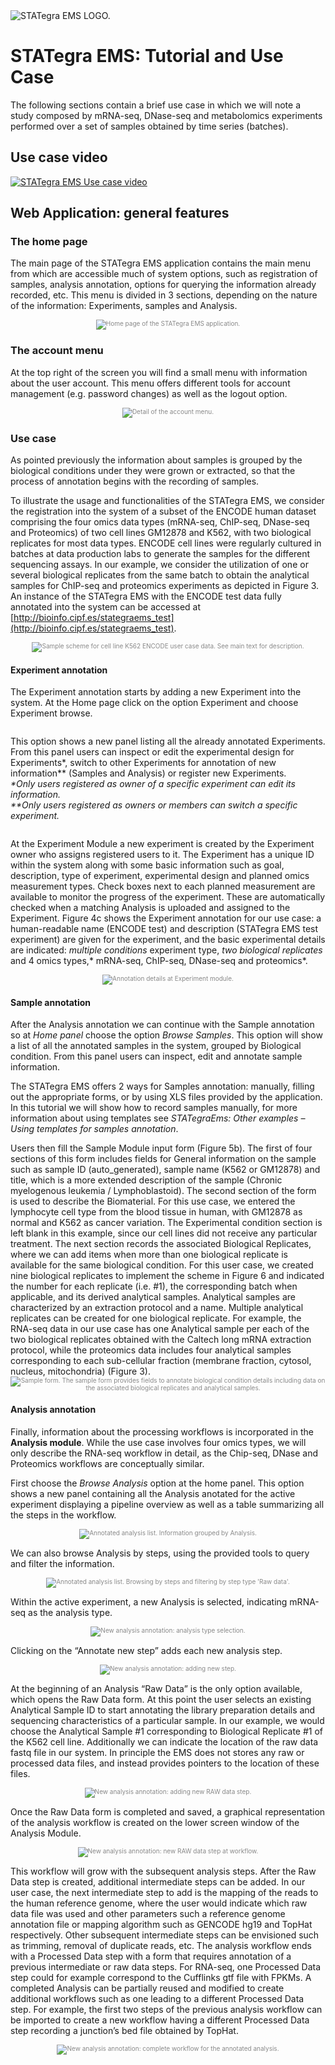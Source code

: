 <div class="imageContainer" style="" >
    <img src="img/stategraems_logo.png" title="STATegra EMS LOGO."/>
</div>

# STATegra EMS: Tutorial and Use Case

The following sections contain a brief use case in which we will note a study composed by mRNA-seq, DNase-seq and metabolomics experiments performed over a set of samples obtained by time series (batches).

## Use case video
[![STATegra EMS Use case video](http://img.youtube.com/vi/oI55W0mVNeM/0.jpg)](http://www.youtube.com/watch?v=oI55W0mVNeM)


## Web Application: general features

### The home page

The main page of the STATegra EMS application contains the main menu from which are accessible much of system options, such as registration of samples, analysis annotation, options for querying the information already recorded, etc. This menu is divided in 3 sections, depending on the nature of the information:  Experiments, samples and Analysis.

<div class="imageContainer" style="text-align:center; font-size:10px; color:#898989" >
    <img src="img/5_tutorials_1.png" title="Home page of the STATegra EMS application."/>
</div>

### The account menu

At the top right of the screen you will find a small menu with information about the user account. This menu offers different tools for account management (e.g. password changes) as well as the logout option.

<div class="imageContainer" style="text-align:center; font-size:10px; color:#898989" >
    <img src="img/5_tutorials_2.png" title="Detail of the account menu."/>
</div>

### Use case
As pointed previously the information about samples is grouped by the biological conditions under they were grown or extracted, so that the process of annotation begins with the recording of samples.

To illustrate the usage and functionalities of the STATegra EMS, we consider the registration into the system of a subset of the ENCODE human dataset comprising the four omics data types (mRNA-seq, ChIP-seq, DNase-seq and Proteomics) of two cell lines GM12878 and K562, with two biological replicates for most data types. ENCODE cell lines were regularly cultured in batches at data production labs to generate the samples for the different sequencing assays. In our example, we consider the utilization of one or several biological replicates from the same batch to obtain the analytical samples for ChIP-seq and proteomics experiments as depicted in Figure 3. An instance of the STATegra EMS with the ENCODE test data fully annotated into the system can be accessed at [http://bioinfo.cipf.es/stategraems_test](http://bioinfo.cipf.es/stategraems_test).

<div class="imageContainer" style="text-align:center; font-size:10px; color:#898989" >
    <img src="img/5_tutorials_3.jpg" title="Sample scheme for cell line K562 ENCODE user case data. See main text for description."/>
</div>

#### Experiment annotation
The Experiment annotation starts by adding a new Experiment into the system. At the Home page click on the option Experiment and choose Experiment browse.

<div class="imageContainer" style="text-align:center; font-size:10px; color:#898989" >
    <img src="img/5_tutorials_4.png" title=""/>
</div>

This option shows a new panel listing all the already annotated Experiments. From this panel users can inspect or edit the experimental design for Experiments\*, switch to other Experiments for annotation of new information\*\* (Samples and Analysis) or register new Experiments.   
*\*Only users registered as owner of a specific experiment can edit its information.*  
*\*\*Only users registered as owners or members can switch a specific experiment.*


<div class="imageContainer" style="text-align:center; font-size:10px; color:#898989" >
    <img src="img/5_tutorials_5.png" title=""/>
</div>

At the Experiment Module a new experiment is created by the Experiment owner who assigns registered users to it. The Experiment has a unique ID within the system along with some basic information such as goal, description, type of experiment, experimental design and planned omics measurement types. Check boxes next to each planned measurement are available to monitor the progress of the experiment. These are automatically checked when a matching Analysis is uploaded and assigned to the Experiment. Figure 4c shows the Experiment annotation for our use case: a human-readable name (ENCODE test) and description (STATegra EMS test experiment) are given for the experiment, and the basic experimental details are indicated: *multiple conditions* experiment type, *two biological replicates* and 4 omics types,* mRNA-seq, ChIP-seq, DNase-seq and proteomics*.


<div class="imageContainer" style="text-align:center; font-size:10px; color:#898989" >
    <img src="img/5_tutorials_6.jpg" title="Annotation details at Experiment module."/>
</div>

#### Sample annotation
After the Analysis annotation we can continue with the Sample annotation so at *Home panel* choose the option *Browse Samples*. This option will show a list of all the annotated samples in the system, grouped by Biological condition. From this panel users can inspect, edit and annotate sample information.

The STATegra EMS offers 2 ways for Samples annotation: manually, filling out the appropriate forms, or by using XLS files provided by the application. In this tutorial we will show how to record samples manually, for more information about using templates see *STATegraEms: Other examples – Using templates for samples annotation*. 


<div class="imageContainer" style="text-align:center; font-size:10px; color:#898989" >
    <img src="img/5_tutorials_7.png" title=""/>
</div>
Users then fill the Sample Module input form (Figure 5b). The first of four sections of this form includes fields for General information on the sample such as sample ID (auto_generated), sample name (K562 or GM12878) and title, which is a more extended description of the sample (Chronic myelogenous leukemia / Lymphoblastoid). The second section of the form is used to describe the Biomaterial. For this use case, we entered the lymphocyte cell type from the blood tissue in human, with GM12878 as normal and K562 as cancer variation. The Experimental condition section is left blank in this example, since our cell lines did not receive any particular treatment. The next section records the associated Biological Replicates, where we can add items when more than one biological replicate is available for the same biological condition. For this user case, we created nine biological replicates to implement the scheme in Figure 6 and indicated the number for each replicate (i.e. #1), the corresponding batch when applicable, and its derived analytical samples. Analytical samples are characterized by an extraction protocol and a name. Multiple analytical replicates can be created for one biological replicate. For example, the RNA-seq data in our use case has one Analytical sample per each of the two biological replicates obtained with the Caltech long mRNA extraction protocol, while the proteomics data includes four analytical samples corresponding to each sub-cellular fraction (membrane fraction, cytosol, nucleus, mitochondria) (Figure 3).

<div class="imageContainer" style="text-align:center; font-size:10px; color:#898989" >
    <img src="img/5_tutorials_8.jpg" title=" Sample form. The sample form provides fields to annotate biological condition details including data on the associated biological replicates and analytical samples."/>
</div>

#### Analysis annotation
Finally, information about the processing workflows is incorporated in the **Analysis module**. While the use case involves four omics types, we will only describe the RNA-seq workflow in detail, as the Chip-seq, DNase and Proteomics workflows are conceptually similar.

First choose the *Browse Analysis* option at the home panel. This option shows a new panel containing all the Analysis anotated for the active experiment displaying a pipeline overview as well as a table summarizing all the steps in the workflow.

<div class="imageContainer" style="text-align:center; font-size:10px; color:#898989" >
    <img src="img/5_tutorials_9.png" title="Annotated analysis list. Information grouped by Analysis."/>
</div>

We can also browse Analysis by steps, using the provided tools to query and filter the information.

<div class="imageContainer" style="text-align:center; font-size:10px; color:#898989" >
    <img src="img/5_tutorials_10.png" title="Annotated analysis list. Browsing by steps and filtering by step type 'Raw data'."/>
</div>

Within the active experiment, a new Analysis is selected, indicating mRNA-seq as the analysis type.

<div class="imageContainer" style="text-align:center; font-size:10px; color:#898989" >
    <img src="img/5_tutorials_11.png" title="New analysis annotation: analysis type selection."/>
</div>

Clicking on the “Annotate new step” adds each new analysis step.

<div class="imageContainer" style="text-align:center; font-size:10px; color:#898989" >
    <img src="img/5_tutorials_12.png" title="New analysis annotation: adding new step."/>
</div>

At the beginning of an Analysis “Raw Data” is the only option available, which opens the Raw Data form. At this point the user selects an existing Analytical Sample ID to start annotating the library preparation details and sequencing characteristics of a particular sample. In our example, we would choose the Analytical Sample #1 corresponding to Biological Replicate #1 of the K562 cell line. Additionally we can indicate the location of the raw data fastq file in our system. In principle the EMS does not stores any raw or processed data files, and instead provides pointers to the location of these files.

<div class="imageContainer" style="text-align:center; font-size:10px; color:#898989" >
    <img src="img/5_tutorials_13.png" title="New analysis annotation: adding new RAW data step."/>
</div>

Once the Raw Data form is completed and saved, a graphical representation of the analysis workflow is created on the lower screen window of the Analysis Module.

<div class="imageContainer" style="text-align:center; font-size:10px; color:#898989" >
    <img src="img/5_tutorials_14.png" title="New analysis annotation: new RAW data step at workflow."/>
</div>

This workflow will grow with the subsequent analysis steps. After the Raw Data step is created, additional intermediate steps can be added. In our user case, the next intermediate step to add is the mapping of the reads to the human reference genome, where the user would indicate which raw data file was used and other parameters such a reference genome annotation file or mapping algorithm such as GENCODE hg19 and TopHat respectively. Other subsequent intermediate steps can be envisioned such as trimming, removal of duplicate reads, etc. The analysis workflow ends with a Processed Data step with a form that requires annotation of a previous intermediate or raw data steps. For RNA-seq, one Processed Data step could for example correspond to the Cufflinks gtf file with FPKMs. A completed Analysis can be partially reused and modified to create additional workflows such as one leading to a different Processed Data step. For example, the first two steps of the previous analysis workflow can be imported to create a new workflow having a different Processed Data step recording a junction’s bed file obtained by TopHat.

<div class="imageContainer" style="text-align:center; font-size:10px; color:#898989" >
    <img src="img/5_tutorials_15.png" title="New analysis annotation: complete workflow for the annotated analysis."/>
</div>